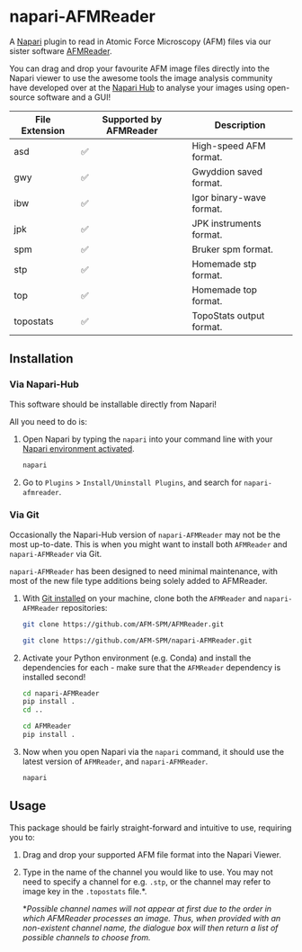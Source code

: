 # napari-AFMReader

A [Napari](https://napari.org/) plugin to read in Atomic Force Microscopy (AFM) files via our sister software
[AFMReader](https://github.com/AFM-SPM/AFMReader.git).

You can drag and drop your favourite AFM image files directly into the Napari viewer to use the awesome tools the image
analysis community have developed over at the [Napari Hub](https://www.napari-hub.org/) to analyse your images using
open-source software and a GUI!

| File Extension | Supported by AFMReader | Description              |
| -------------- | ---------------------- | ------------------------ |
| asd            | ✅                     | High-speed AFM format.   |
| gwy            | ✅                     | Gwyddion saved format.   |
| ibw            | ✅                     | Igor binary-wave format. |
| jpk            | ✅                     | JPK instruments format.  |
| spm            | ✅                     | Bruker spm format.       |
| stp            | ✅                     | Homemade stp format.     |
| top            | ✅                     | Homemade top format.     |
| topostats      | ✅                     | TopoStats output format. |

## Installation

### Via Napari-Hub

This software should be installable directly from Napari!

All you need to do is:

1. Open Napari by typing the `napari` into your command line with your
   [Napari environment activated](https://napari.org/stable/tutorials/fundamentals/installation.html).

   ```bash
   napari
   ```

2. Go to `Plugins` > `Install/Uninstall Plugins`, and search for `napari-afmreader`.

### Via Git

Occasionally the Napari-Hub version of `napari-AFMReader` may not be the most up-to-date. This is when you might want
to install both `AFMReader` and `napari-AFMReader` via Git.

`napari-AFMReader` has been designed to need minimal maintenance, with most of the new file type additions being solely
added to AFMReader.

1. With [Git installed](https://git-scm.com/book/en/v2/Getting-Started-Installing-Git) on your machine, clone both the
   `AFMReader` and `napari-AFMReader` repositories:

   ```bash
   git clone https://github.com/AFM-SPM/AFMReader.git
   ```

   ```bash
   git clone https://github.com/AFM-SPM/napari-AFMReader.git
   ```

2. Activate your Python environment (e.g. Conda) and install the dependencies for each - make sure that the `AFMReader`
   dependency is installed second!

   ```bash
   cd napari-AFMReader
   pip install .
   cd ..
   ```

   ```bash
   cd AFMReader
   pip install .
   ```

3. Now when you open Napari via the `napari` command, it should use the latest version of `AFMReader`, and
   `napari-AFMReader`.

   ```bash
   napari
   ```

## Usage

This package should be fairly straight-forward and intuitive to use, requiring you to:

1. Drag and drop your supported AFM file format into the Napari Viewer.

2. Type in the name of the channel you would like to use. You may not need to specify a channel for e.g. `.stp`, or the
   channel may refer to image key in the `.topostats` file.\*.

   \*_Possible channel names will not appear at first due to the order in which AFMReader processes an image. Thus,
   when provided with an non-existent channel name, the dialogue box will then return a list of possible channels to
   choose from._
